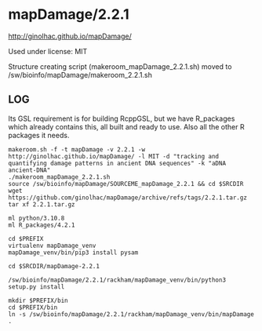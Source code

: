 mapDamage/2.2.1
===============

<http://ginolhac.github.io/mapDamage/>

Used under license:
MIT


Structure creating script (makeroom_mapDamage_2.2.1.sh) moved to /sw/bioinfo/mapDamage/makeroom_2.2.1.sh

LOG
---

Its GSL requirement is for building RcppGSL, but we have R_packages which
already contains this, all built and ready to use. Also all the other R
packages it needs.


    makeroom.sh -f -t mapDamage -v 2.2.1 -w http://ginolhac.github.io/mapDamage/ -l MIT -d "tracking and quantifying damage patterns in ancient DNA sequences" -k "aDNA ancient-DNA"
    ./makeroom_mapDamage_2.2.1.sh 
    source /sw/bioinfo/mapDamage/SOURCEME_mapDamage_2.2.1 && cd $SRCDIR
    wget https://github.com/ginolhac/mapDamage/archive/refs/tags/2.2.1.tar.gz
    tar xf 2.2.1.tar.gz 

    ml python/3.10.8
    ml R_packages/4.2.1

    cd $PREFIX
    virtualenv mapDamage_venv
    mapDamage_venv/bin/pip3 install pysam

    cd $SRCDIR/mapDamage-2.2.1

    /sw/bioinfo/mapDamage/2.2.1/rackham/mapDamage_venv/bin/python3 setup.py install

    mkdir $PREFIX/bin
    cd $PREFIX/bin
    ln -s /sw/bioinfo/mapDamage/2.2.1/rackham/mapDamage_venv/bin/mapDamage .

